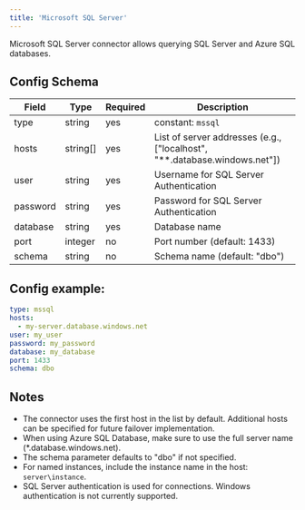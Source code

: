 ```yaml
---
title: 'Microsoft SQL Server'
---
```


Microsoft SQL Server connector allows querying SQL Server and Azure SQL databases.

## Config Schema

| Field | Type | Required | Description |
|-------|------|----------|-------------|
| type | string | yes | constant: `mssql` |
| hosts | string[] | yes | List of server addresses (e.g., ["localhost", "**.database.windows.net"]) |
| user | string | yes | Username for SQL Server Authentication |
| password | string | yes | Password for SQL Server Authentication |
| database | string | yes | Database name |
| port | integer | no | Port number (default: 1433) |
| schema | string | no | Schema name (default: "dbo") |

## Config example:

```yaml
type: mssql
hosts:
  - my-server.database.windows.net 
user: my_user
password: my_password
database: my_database
port: 1433
schema: dbo
```


## Notes

- The connector uses the first host in the list by default. Additional hosts can be specified for future failover implementation.
- When using Azure SQL Database, make sure to use the full server name (*.database.windows.net).
- The schema parameter defaults to "dbo" if not specified.
- For named instances, include the instance name in the host: `server\instance`.
- SQL Server authentication is used for connections. Windows authentication is not currently supported. 
